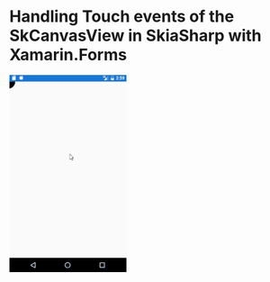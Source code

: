 # Handling Touch events of the SkCanvasView in SkiaSharp with Xamarin.Forms

<img src="https://github.com/UdaraAlwis/SkiaSharp-Playground/raw/master/SkCanvasTouchHandling/screenshots/SkCanvasTouchHandlingDroid.gif"  height="350" />

<br />